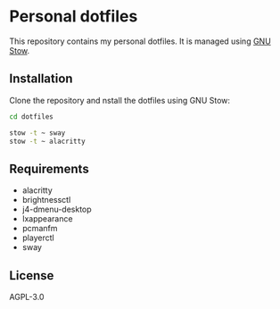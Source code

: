 # Personal dotfiles

This repository contains my personal dotfiles. It is managed using
[GNU Stow](https://www.gnu.org/software/stow/).

## Installation

Clone the repository and nstall the dotfiles using GNU Stow:

```bash
cd dotfiles

stow -t ~ sway
stow -t ~ alacritty
```

## Requirements

- alacritty
- brightnessctl
- j4-dmenu-desktop
- lxappearance
- pcmanfm
- playerctl
- sway

## License

AGPL-3.0
